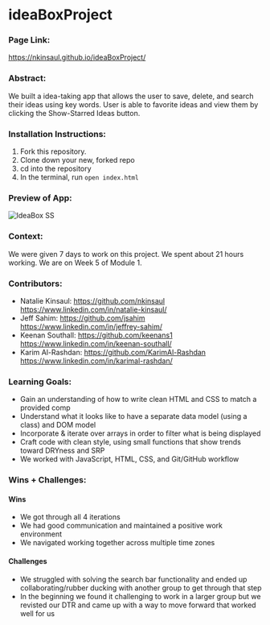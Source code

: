 
# ideaBoxProject

### Page Link:
https://nkinsaul.github.io/ideaBoxProject/

### Abstract:
[//]: <> (Briefly describe what you built and its features. What problem is the app solving? How does this application solve that problem?)
We built a idea-taking app that allows the user to save, delete, and search their ideas using key words. User is able to favorite ideas and view them by clicking the Show-Starred Ideas button.

### Installation Instructions:
[//]: <> (What steps does a person have to take to get your app cloned down and running?)
1. Fork this repository.
2. Clone down your new, forked repo
3. cd into the repository
4. In the terminal, run `open index.html`

### Preview of App:
[//]: <> (Provide ONE gif or screenshot of your application - choose the "coolest" piece of functionality to show off.)
![IdeaBox SS](https://user-images.githubusercontent.com/67208858/200420479-a7c3cd6c-da16-4ff5-8f36-1e14df3d3411.jpg)

### Context:
[//]: <> (Give some context for the project here. How long did you have to work on it? How far into the Turing program are you?)
We were given 7 days to work on this project.  We spent about 21 hours working.  We are on Week 5 of Module 1. 

### Contributors: 
[//]: <> (Who worked on this application? Link to their GitHubs.)
- Natalie Kinsaul: 
    https://github.com/nkinsaul 
    https://www.linkedin.com/in/natalie-kinsaul/
- Jeff Sahim: 
    https://github.com/jsahim
    https://www.linkedin.com/in/jeffrey-sahim/ 
- Keenan Southall:
    https://github.com/keenans1
    https://www.linkedin.com/in/keenan-southall/
- Karim Al-Rashdan:
    https://github.com/KarimAl-Rashdan
    https://www.linkedin.com/in/karimal-rashdan/

### Learning Goals:
[//]: <> (What were the learning goals of this project? What tech did you work with?)
- Gain an understanding of how to write clean HTML and CSS to match a provided comp
- Understand what it looks like to have a separate data model (using a class) and DOM model
- Incorporate & iterate over arrays in order to filter what is being displayed
- Craft code with clean style, using small functions that show trends toward DRYness and SRP
- We worked with JavaScript, HTML, CSS, and Git/GitHub workflow

### Wins + Challenges:
[//]: <> (What are 2-3 wins you have from this project? What were some challenges you faced - and how did you get over them?)

#### Wins
- We got through all 4 iterations
- We had good communication and maintained a positive work environment
- We navigated working together across multiple time zones

#### Challenges 
- We struggled with solving the search bar functionality and ended up collaborating/rubber ducking with another group to get through that step
- In the beginning we found it challenging to work in a larger group but we revisted our DTR and came up with a way to move forward that worked well for us

